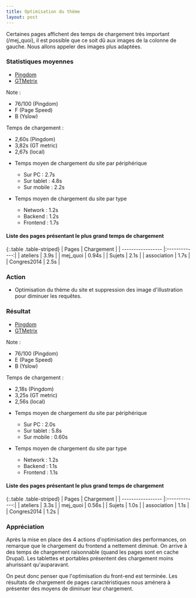 ```yaml
---
title: Optimisation du thème
layout: post
---
```


Certaines pages affichent des temps de chargement très important (/mej_quoi), il est possible que ce soit dû aux images de la colonne de gauche.
Nous allons appeler des images plus adaptées.

### Statistiques moyennes ###

* [Pingdom](http://tools.pingdom.com/fpt/#!/GvVPd/http://www.mathenjeans.fr/)
* [GTMetrix](http://gtmetrix.com/reports/www.mathenjeans.fr/Io9dV0uk)

Note : 
- 76/100 (Pingdom) 
- F (Page Speed) 
- B (Yslow)

Temps de chargement : 
- 2,60s (Pingdom) 
- 3,82s (GT metric) 
- 2,67s (local)

* Temps moyen de chargement du site par périphérique
  * Sur PC      : 2.7s
  * Sur tablet  : 4.8s
  * Sur mobile  : 2.2s

* Temps moyen de chargement du site par type
  * Network   : 1.2s
  * Backend   : 1.2s
  * Frontend  : 1.7s

#### Liste des pages présentant le plus grand temps de chargement ####

{:.table .table-striped}
| Pages             | Chargement    | 
| ----------------- |:-------------:|
| ateliers          | 3.9s          |
| mej_quoi          | 0.94s         |
| Sujets            | 2.1s          |
| association       | 1.7s          |
| Congres2014       | 2.5s          |

### Action ###

* Optimisation du thème du site et suppression des image d'illustration pour diminuer les requêtes.

### Résultat ###

* [Pingdom](http://tools.pingdom.com/fpt/#!/ck3HNl/http://www.mathenjeans.fr/)
* [GTMetrix](http://gtmetrix.com/reports/www.mathenjeans.fr/96PE5pB2)

Note : 
- 76/100 (Pingdom) 
- E (Page Speed) 
- B (Yslow)

Temps de chargement : 
- 2,18s (Pingdom) 
- 3,25s (GT metric) 
- 2,56s (local)

* Temps moyen de chargement du site par périphérique
  * Sur PC      : 2.0s
  * Sur tablet  : 5.8s
  * Sur mobile  : 0.60s

* Temps moyen de chargement du site par type
  * Network   : 1.2s
  * Backend   : 1.1s
  * Frontend  : 1.1s

#### Liste des pages présentant le plus grand temps de chargement ####

{:.table .table-striped}
| Pages             | Chargement    | 
| ----------------- |:-------------:|
| ateliers          | 3.3s          |
| mej_quoi          | 0.56s         |
| Sujets            | 1.0s          |
| association       | 1.1s          |
| Congres2014       | 1.2s          |

### Appréciation ###

Après la mise en place des 4 actions d'optimisation des performances, on remarque que le chargement du frontend a nettement diminué. On arrive à des temps de chargement raisonnable (quand les pages sont en cache Drupal). Les tablettes et portables présentent des chargement moins ahurissant qu'auparavant.

On peut donc penser que l'optimisation du front-end est terminée. Les résultats de chargement de pages caractéristiques nous aménera à présenter des moyens de diminuer leur chargement. 
